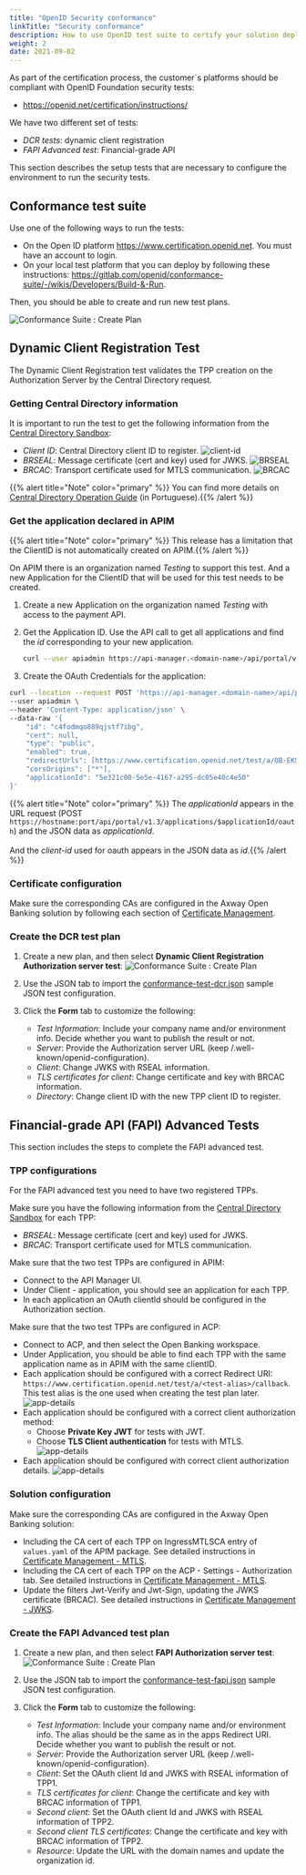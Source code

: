 ```yaml
---
title: "OpenID Security conformance"
linkTitle: "Security conformance"
description: How to use OpenID test suite to certify your solution deployment
weight: 2
date: 2021-09-02
---
```


As part of the certification process, the customer´s platforms should be compliant with OpenID Foundation security tests:

* <https://openid.net/certification/instructions/>

We have two different set of tests:

* *DCR tests*: dynamic client registration
* *FAPI Advanced test*: Financial-grade API

This section describes the setup tests that are necessary to configure the environment to run the security tests.

## Conformance test suite

Use one of the following ways to run the tests:

* On the Open ID platform <https://www.certification.openid.net>. You must have an account to login.
* On your local test platform that you can deploy by following these instructions: <https://gitlab.com/openid/conformance-suite/-/wikis/Developers/Build-&-Run>.

Then, you should be able to create and run new test plans.

![Conformance Suite : Create Plan](/Images/conformance-suite/create-plan.png)

## Dynamic Client Registration Test

The Dynamic Client Registration test validates the TPP creation on the Authorization Server by the Central Directory request.

### Getting Central Directory information

It is important to run the test to get the following information from the [Central Directory Sandbox](https://web.sandbox.directory.openbankingbrasil.org.br/):

* *Client ID*: Central Directory client ID to register.
![client-id](/Images/central_directory_brazil_clientid.png)
* *BRSEAL*: Message certificate (cert and key) used for JWKS.
![BRSEAL](/Images/central_directory_brazil_brseal.png)
* *BRCAC*: Transport certificate used for MTLS communication.
![BRCAC](/Images/central_directory_brazil_brcac.png)

{{% alert title="Note" color="primary" %}} You can find more details on [Central Directory Operation Guide](https://openbanking-brasil.github.io/areadesenvolvedor/documents/OpenBanking-Guia_Operacao_Diretorio_Central.pdf) (in Portuguese).{{% /alert %}}

### Get the application declared in APIM

<!-- TODO : remove this chatper once limitation is overcome -->

{{% alert title="Note" color="primary" %}} This release has a limitation that the ClientID is not automatically created on APIM.{{% /alert %}}

On APIM there is an organization named *Testing* to support this test. And a new Application for the ClientID that will be used for this test needs to be created.

1. Create a new Application on the organization named *Testing* with access to the payment API.

2. Get the Application ID. Use the API call to get all applications and find the *id* corresponding to your new application.

    ```bash
    curl --user apiadmin https://api-manager.<domain-name>/api/portal/v1.3/applications  
    ```

3. Create the OAuth Credentials for the application:

```bash
curl --location --request POST 'https://api-manager.<domain-name>/api/portal/v1.3/applications/5e321c00-5e5e-4167-a295-dc05e40c4e50/oauth' \
--user apiadmin \
--header 'Content-Type: application/json' \
--data-raw '{
    "id": "c4fodmqo889qjstf7ibg", 
    "cert": null,
    "type": "public",
    "enabled": true,
    "redirectUrls": [https://www.certification.openid.net/test/a/OB-EKS-DEV/callback"],
    "corsOrigins": ["*"],
    "applicationId": "5e321c00-5e5e-4167-a295-dc05e40c4e50"
}'
```

{{% alert title="Note" color="primary" %}} The *applicationId* appears in the URL request (POST `https://hostname:port/api/portal/v1.3/applications/$applicationId/oauth`) and the JSON data as *applicationId*. </br></br>And the *client-id* used for oauth appears in the JSON data as *id*.{{% /alert %}}

### Certificate configuration

Make sure the corresponding CAs are configured in the Axway Open Banking solution by following each section of [Certificate Management](/docs/configuration/certificate-management).

### Create the DCR test plan

1. Create a new plan, and then select **Dynamic Client Registration Authorization server test**:
![Conformance Suite : Create Plan](/Images/conformance-suite/dcr-plan-select.png)

2. Use the JSON tab to import the [conformance-test-dcr.json](https://axway-open-banking-docs.netlify.app/sample-files/conformance-test-dcr.json) sample JSON test configuration.

3. Click the **Form** tab to customize the following:
   * *Test Information*: Include your company name and/or environment info. Decide whether you want to publish the result or not.
   * *Server*: Provide the Authorization server URL (keep /.well-known/openid-configuration).
   * *Client*: Change JWKS with RSEAL information.
   * *TLS certificates for client*:  Change certificate and key with BRCAC information.
   * *Directory*: Change client ID with the new TPP client ID to register.

## Financial-grade API (FAPI) Advanced Tests

This section includes the steps to complete the FAPI advanced test.

### TPP configurations

For the FAPI advanced test you need to have two registered TPPs.

Make sure you have the following information from the [Central Directory Sandbox](https://web.sandbox.directory.openbankingbrasil.org.br/) for each TPP:

* *BRSEAL*: Message certificate (cert and key) used for JWKS.
* *BRCAC*: Transport certificate used for MTLS communication.

Make sure that the two test TPPs are configured in APIM:

* Connect to the API Manager UI.
* Under Client - application, you should see an application for each TPP.
* In each application an OAuth clientId should be configured in the Authorization section.

Make sure that the two test TPPs are configured in ACP:

* Connect to ACP, and then select the Open Banking workspace.
* Under Application, you should be able to find each TPP with the same application name as in APIM with the same clientID.
* Each application should be configured with a correct Redirect URI: `https://www.certification.openid.net/test/a/<test-alias>/callback`. This test alias is the one used when creating the test plan later.
![app-details](/Images/acp-tpp-app-details.png)
* Each application should be configured with a correct client authorization method:
    * Choose **Private Key JWT** for tests with JWT.
    * Choose **TLS Client authentication** for tests with MTLS.
![app-details](/Images/acp-tpp-auth-method.png)
* Each application should be configured with correct client authorization details.
![app-details](/Images/acp-tpp-auth-identifier.png)

### Solution configuration

Make sure the corresponding CAs are configured in the Axway Open Banking solution:

* Including the CA cert of each TPP on IngressMTLSCA entry of `values.yaml` of the APIM package. See detailed instructions in [Certificate Management - MTLS](/docs/configuration/certificate-management/mtls).
* Including the CA cert of each TPP on the ACP - Settings - Authorization tab. See detailed instructions in [Certificate Management - MTLS](/docs/configuration/certificate-management/mtls).
* Update the filters Jwt-Verify and Jwt-Sign, updating the JWKS certificate (BRCAC). See detailed instructions in [Certificate Management - JWKS](/docs/configuration/certificate-management/jwks).

### Create the FAPI Advanced test plan

1. Create a new plan, and then select **FAPI Authorization server test**:
![Conformance Suite : Create Plan](/Images/conformance-suite/fapi-plan-select.png)

2. Use the JSON tab to import the [conformance-test-fapi.json](https://axway-open-banking-docs.netlify.app/sample-files/conformance-test-fapi.json) sample JSON test configuration.

3. Click the **Form** tab to customize the following:
   * *Test Information*: Include your company name and/or environment info. The alias should be the same as in the apps Redirect URI. Decide whether you want to publish the result or not.
   * *Server*: Provide the Authorization server URL (keep /.well-known/openid-configuration).
   * *Client*: Set the OAuth client Id and JWKS with RSEAL information of TPP1.
   * *TLS certificates for client*: Change the certificate and key with BRCAC information of TPP1.
   * *Second client*: Set the OAuth client Id and JWKS with RSEAL information of TPP2.
   * *Second client TLS certificates*:  Change the certificate and key with BRCAC information of TPP2.
   * *Resource*: Update the URL with the domain names and update the organization id.